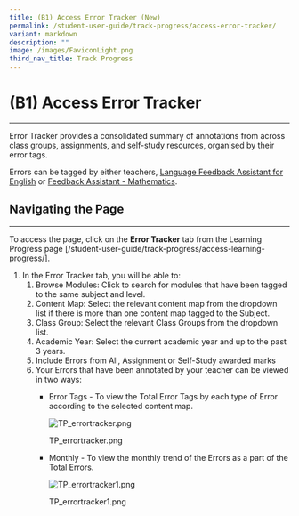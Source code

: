 ```yaml
---
title: (B1) Access Error Tracker (New)
permalink: /student-user-guide/track-progress/access-error-tracker/
variant: markdown
description: ""
image: /images/FaviconLight.png
third_nav_title: Track Progress
---
```

<h1>(B1) Access Error Tracker</h1>
<hr>
<p>Error Tracker provides a consolidated summary of annotations from across class groups, assignments, and self-study resources, organised by their error tags.</p>
<p>Errors can be tagged by either teachers, <a target="_blank" href="/student-user-guide/assess/about-language-feedback-assistant-for-english/">Language Feedback Assistant for English</a> or <a target="_blank" href="/student-user-guide/assess/about-mathematics-feedback-assistant/">Feedback Assistant - Mathematics</a>.</p>
<h2>Navigating the Page</h2>
<hr>
<p>To access the page, click on the <strong>Error Tracker</strong> tab from the Learning Progress page [/student-user-guide/track-progress/access-learning-progress/].</p>
<ol>
<li>In the Error Tracker tab, you will be able to:
<ol>
<li>Browse Modules: Click to search for modules that have been tagged to the same subject and level.</li>
<li>Content Map: Select the relevant content map from the dropdown list if there is more than one content map tagged to the Subject.</li>
<li>Class Group: Select the relevant Class Groups from the dropdown list.</li>
<li>Academic Year: Select the current academic year and up to the past 3 years.</li>
<li>Include Errors from All, Assignment or Self-Study awarded marks</li>
<li>Your Errors that have been annotated by your teacher can be viewed in two ways:
<ul>
<li>
<p>Error Tags - To view the Total Error Tags by each type of Error according to the selected content map.</p>
<p><img alt="TP_errortracker.png" src="https://prod-files-secure.s3.us-west-2.amazonaws.com/1b3e5107-e791-4f62-bc5f-70c8a0dd6363/1f160658-097c-4986-a702-d2bc70af0326/TP_errortracker.png"></p>
<p>TP_errortracker.png</p>
</li>
<li>
<p>Monthly - To view the monthly trend of the Errors as a part of the Total Errors.</p>
<p><img alt="TP_errortracker1.png" src="https://prod-files-secure.s3.us-west-2.amazonaws.com/1b3e5107-e791-4f62-bc5f-70c8a0dd6363/79da790b-c445-491a-91a8-2bfaf4c361c5/TP_errortracker1.png"></p>
<p>TP_errortracker1.png</p>
</li>
</ul>
</li>
</ol>
</li>
</ol>